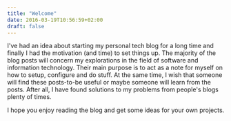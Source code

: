 ```yaml
---
title: "Welcome"
date: 2016-03-19T10:56:59+02:00
draft: false
---
```



I've had an idea about starting my personal tech blog for a long time and finally I had the motivation (and time) to set things up. The majority of the blog posts will concern my explorations in the field of software and information technology. Their main purpose is to act as a note for myself on how to setup, configure and do stuff. At the same time, I wish that someone will find these posts-to-be useful or maybe someone will learn from the posts. After all, I have found solutions to my problems from people's blogs plenty of times.

I hope you enjoy reading the blog and get some ideas for your own projects.
